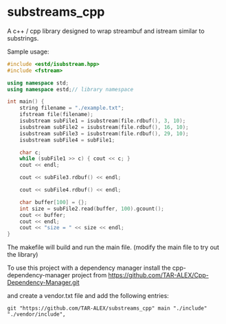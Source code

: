 # substreams_cpp

A c++ / cpp library designed to wrap streambuf and istream similar to substrings.

Sample usage:


```c++
#include <estd/isubstream.hpp>
#include <fstream>

using namespace std;
using namespace estd;// library namespace

int main() {
	string filename = "./example.txt";
	ifstream file(filename);
	isubstream subFile1 = isubstream(file.rdbuf(), 3, 10);
	isubstream subFile2 = isubstream(file.rdbuf(), 16, 10);
	isubstream subFile3 = isubstream(file.rdbuf(), 29, 10);
	isubstream subFile4 = subFile1;

	char c;
	while (subFile1 >> c) { cout << c; }
	cout << endl;

	cout << subFile3.rdbuf() << endl;

	cout << subFile4.rdbuf() << endl;

	char buffer[100] = {};
	int size = subFile2.read(buffer, 100).gcount();
	cout << buffer;
	cout << endl;
	cout << "size = " << size << endl;
}
```

The makefile will build and run the main file. (modify the main file to try out the library)


To use this project with a dependency manager install the cpp-dependency-manager project from https://github.com/TAR-ALEX/Cpp-Dependency-Manager.git

and create a vendor.txt file and add the following entries:

```
git "https://github.com/TAR-ALEX/substreams_cpp" main "./include" "./vendor/include",

```
